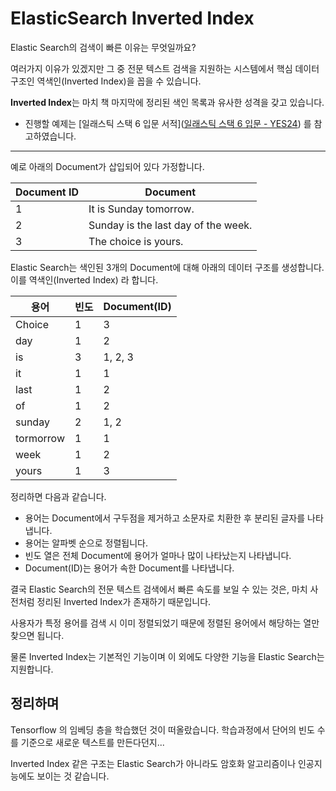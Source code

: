 # ElasticSearch Inverted Index

Elastic Search의 검색이 빠른 이유는 무엇일까요?

여러가지 이유가 있겠지만 그 중 전문 텍스트 검색을 지원하는 시스템에서 핵심 데이터 구조인 역색인(Inverted Index)을 꼽을 수 있습니다.

**Inverted Index**는 마치 책 마지막에 정리된 색인 목록과 유사한 성격을 갖고 있습니다.

- 진행할 예제는 [일래스틱 스택 6 입문 서적]([일래스틱 스택 6 입문 - YES24](http://www.yes24.com/Product/Goods/61155479)) 를 참고하였습니다.

----

예로 아래의 Document가 삽입되어 있다 가정합니다.

| Document ID | Document                            |
| ----------- | ----------------------------------- |
| 1           | It is Sunday tomorrow.              |
| 2           | Sunday is the last day of the week. |
| 3           | The choice is yours.                |

 

Elastic Search는 색인된 3개의 Document에 대해 아래의 데이터 구조를 생성합니다. 이를 역색인(Inverted Index) 라 합니다.

| 용어      | 빈도 | Document(ID) |
| --------- | ---- | ------------ |
| Choice    | 1    | 3            |
| day       | 1    | 2            |
| is        | 3    | 1, 2, 3      |
| it        | 1    | 1            |
| last      | 1    | 2            |
| of        | 1    | 2            |
| sunday    | 2    | 1, 2         |
| tormorrow | 1    | 1            |
| week      | 1    | 2            |
| yours     | 1    | 3            |

  

정리하면 다음과 같습니다.

- 용어는 Document에서 구두점을 제거하고 소문자로 치환한 후 분리된 글자를 나타냅니다.
- 용어는 알파벳 순으로 정렬됩니다.
- 빈도 열은 전체 Document에 용어가 얼마나 많이 나타났는지 나타냅니다.
- Document(ID)는 용어가 속한 Document를 나타냅니다.

 

결국 Elastic Search의 전문 텍스트 검색에서 빠른 속도를 보일 수 있는 것은, 마치 사전처럼 정리된 Inverted Index가 존재하기 때문입니다.

사용자가 특정 용어를 검색 시 이미 정렬되었기 때문에 정렬된 용어에서 해당하는 열만 찾으면 됩니다.

물론 Inverted Index는 기본적인 기능이며 이 외에도 다양한 기능을 Elastic Search는 지원합니다.





## 정리하며

Tensorflow 의 임베딩 층을 학습했던 것이 떠올랐습니다.  학습과정에서 단어의 빈도 수를 기준으로 새로운 텍스트를 만든다던지...

Inverted Index 같은 구조는 Elastic Search가 아니라도 암호화 알고리즘이나 인공지능에도 보이는 것 같습니다.